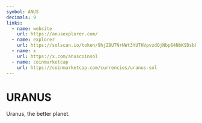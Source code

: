 ```yaml
---
symbol: ANUS
decimals: 9
links:
  - name: website
    url: https://anusexplorer.com/
  - name: explorer
    url: https://solscan.io/token/9hjZ8UTNrNWt3YUTHVpvzdQjNbp64NbKSDsbLqKR6BZc
  - name: x
    url: https://x.com/anuscoinsol
  - name: coinmarketcap
    url: https://coinmarketcap.com/currencies/uranus-sol
---
```


# URANUS

Uranus, the better planet.
